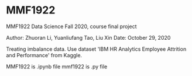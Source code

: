 # MMF1922
MMF1922 Data Science Fall 2020, course final project

Author: Zhuoran Li, Yuanliufang Tao, Liu Xin
Date: October 29, 2020

Treating imbalance data. Use dataset 'IBM HR Analytics Employee Attrition and Performance' from Kaggle.

MMF1922 is .ipynb file
mmf1922 is .py file

